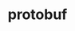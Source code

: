 ---
title: "protobuf"
layout: cache
categories: [package, v0.18.1]
meta: {"versions": ["3.10.0", "3.18.0"], "compilers": ["gcc@=7.3.1", "gcc@=7.5.0"], "oss": ["amzn2", "ubuntu18.04"], "platforms": ["linux"], "targets": ["aarch64", "graviton2", "x86_64", "x86_64_v3", "x86_64_v4"], "stacks": ["aws-isc", "aws-isc-aarch64", "data-vis-sdk", "radiuss", "root"], "num_specs": 6, "num_specs_by_stack": {"aws-isc": 2, "root": 6, "radiuss": 1, "data-vis-sdk": 1, "aws-isc-aarch64": 2}}
spec_details: [{"hash": "rgikuv6fmij72uy2i36uvs7aat45r7tt", "compiler": "gcc@=7.3.1", "versions": ["3.18.0"], "os": "amzn2", "platform": "linux", "target": "x86_64_v3", "variants": ["build_type=Release", "+shared"], "stacks": ["aws-isc", "root"], "size": "-", "tarball": "https://binaries.spack.io/releases/v0.18.1/build_cache/linux-amzn2-x86_64_v3/gcc-7.3.1/protobuf-3.18.0/linux-amzn2-x86_64_v3-gcc-7.3.1-protobuf-3.18.0-rgikuv6fmij72uy2i36uvs7aat45r7tt.spack"}, {"hash": "qaobwaayu2szxthguhtf7u5afuwxngdm", "compiler": "gcc@=7.5.0", "versions": ["3.10.0"], "os": "ubuntu18.04", "platform": "linux", "target": "x86_64", "variants": ["build_type=Release", "+shared"], "stacks": ["radiuss", "root"], "size": "-", "tarball": "https://binaries.spack.io/releases/v0.18.1/build_cache/linux-ubuntu18.04-x86_64/gcc-7.5.0/protobuf-3.10.0/linux-ubuntu18.04-x86_64-gcc-7.5.0-protobuf-3.10.0-qaobwaayu2szxthguhtf7u5afuwxngdm.spack"}, {"hash": "ruksrkk2cpe4gv3rtbuu6m76dh67tspj", "compiler": "gcc@=7.5.0", "versions": ["3.18.0"], "os": "ubuntu18.04", "platform": "linux", "target": "x86_64", "variants": ["build_type=Release", "+shared"], "stacks": ["data-vis-sdk", "root"], "size": "-", "tarball": "https://binaries.spack.io/releases/v0.18.1/build_cache/linux-ubuntu18.04-x86_64/gcc-7.5.0/protobuf-3.18.0/linux-ubuntu18.04-x86_64-gcc-7.5.0-protobuf-3.18.0-ruksrkk2cpe4gv3rtbuu6m76dh67tspj.spack"}, {"hash": "vdypq6offeqqraexprrweadzvut7zb7y", "compiler": "gcc@=7.3.1", "versions": ["3.18.0"], "os": "amzn2", "platform": "linux", "target": "aarch64", "variants": ["build_type=Release", "+shared"], "stacks": ["root", "aws-isc-aarch64"], "size": "-", "tarball": "https://binaries.spack.io/releases/v0.18.1/build_cache/linux-amzn2-aarch64/gcc-7.3.1/protobuf-3.18.0/linux-amzn2-aarch64-gcc-7.3.1-protobuf-3.18.0-vdypq6offeqqraexprrweadzvut7zb7y.spack"}, {"hash": "mf5eekz27dufua2uuwm5zkxakw6ouukv", "compiler": "gcc@=7.3.1", "versions": ["3.18.0"], "os": "amzn2", "platform": "linux", "target": "x86_64_v4", "variants": ["build_type=Release", "+shared"], "stacks": ["aws-isc", "root"], "size": "-", "tarball": "https://binaries.spack.io/releases/v0.18.1/build_cache/linux-amzn2-x86_64_v4/gcc-7.3.1/protobuf-3.18.0/linux-amzn2-x86_64_v4-gcc-7.3.1-protobuf-3.18.0-mf5eekz27dufua2uuwm5zkxakw6ouukv.spack"}, {"hash": "ilrxw2vxec26rr52krfvjh7dkoukmkae", "compiler": "gcc@=7.3.1", "versions": ["3.18.0"], "os": "amzn2", "platform": "linux", "target": "graviton2", "variants": ["build_type=Release", "+shared"], "stacks": ["root", "aws-isc-aarch64"], "size": "-", "tarball": "https://binaries.spack.io/releases/v0.18.1/build_cache/linux-amzn2-graviton2/gcc-7.3.1/protobuf-3.18.0/linux-amzn2-graviton2-gcc-7.3.1-protobuf-3.18.0-ilrxw2vxec26rr52krfvjh7dkoukmkae.spack"}]
---